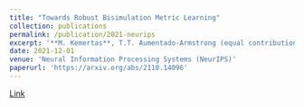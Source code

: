 ```yaml
---
title: "Towards Robust Bisimulation Metric Learning"
collection: publications
permalink: /publication/2021-neurips
excerpt: '**M. Kemertas**, T.T. Aumentado-Armstrong (equal contribution)'
date: 2021-12-01
venue: 'Neural Information Processing Systems (NeurIPS)'
paperurl: 'https://arxiv.org/abs/2110.14096'
---
```

[Link](https://arxiv.org/abs/2110.14096)
